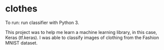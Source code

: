 # clothes
To run: run classifier with Python 3.

This project was to help me learn a machine learning library, in this case, Keras (tf.keras). I was able to classify images of clothing from the Fashion MNIST dataset.
